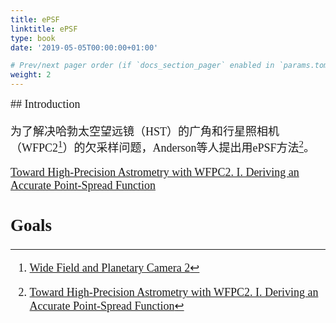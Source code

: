 ```yaml
---
title: ePSF
linktitle: ePSF
type: book
date: '2019-05-05T00:00:00+01:00'

# Prev/next pager order (if `docs_section_pager` enabled in `params.toml`)
weight: 2
---
```

<font face="KaiTi" size="4" >
## Introduction

为了解决哈勃太空望远镜（HST）的广角和行星照相机（WFPC2[^wfpc2]）的欠采样问题，Anderson等人提出用ePSF方法[^ak00]。

[Toward High‐Precision Astrometry with WFPC2. I. Deriving an Accurate Point‐Spread Function](https://iopscience.iop.org/article/10.1086/316632/pdf)

## Goals

[^ak00]:[Toward High‐Precision Astrometry with WFPC2. I. Deriving an Accurate Point‐Spread Function](https://iopscience.iop.org/article/10.1086/316632/pdf)
[^wfpc2]:[Wide Field and Planetary Camera 2](https://www.jpl.nasa.gov/missions/wide-field-and-planetary-camera-2-wfpc2)